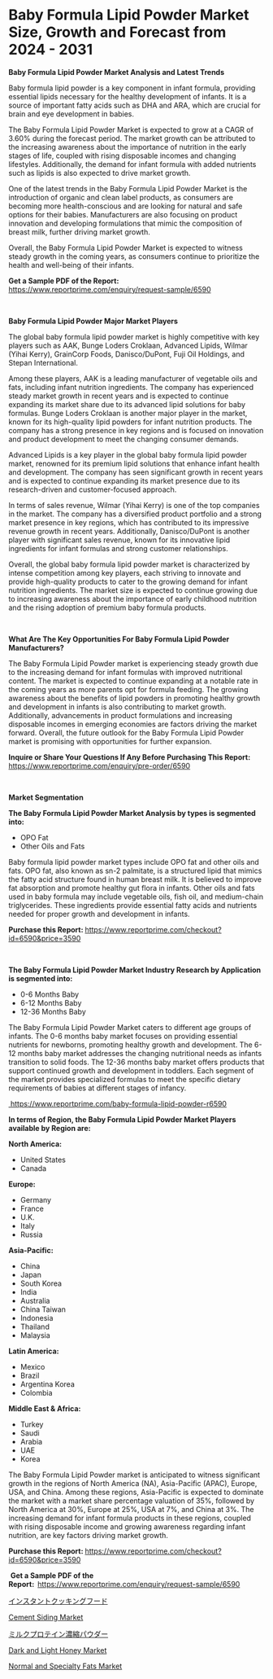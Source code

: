 <p><h1>Baby Formula Lipid Powder Market Size, Growth and Forecast from 2024 - 2031</h1></p><p><strong>Baby Formula Lipid Powder Market Analysis and Latest Trends</strong></p>
<p><p>Baby formula lipid powder is a key component in infant formula, providing essential lipids necessary for the healthy development of infants. It is a source of important fatty acids such as DHA and ARA, which are crucial for brain and eye development in babies.</p><p>The Baby Formula Lipid Powder Market is expected to grow at a CAGR of 3.60% during the forecast period. The market growth can be attributed to the increasing awareness about the importance of nutrition in the early stages of life, coupled with rising disposable incomes and changing lifestyles. Additionally, the demand for infant formula with added nutrients such as lipids is also expected to drive market growth.</p><p>One of the latest trends in the Baby Formula Lipid Powder Market is the introduction of organic and clean label products, as consumers are becoming more health-conscious and are looking for natural and safe options for their babies. Manufacturers are also focusing on product innovation and developing formulations that mimic the composition of breast milk, further driving market growth.</p><p>Overall, the Baby Formula Lipid Powder Market is expected to witness steady growth in the coming years, as consumers continue to prioritize the health and well-being of their infants.</p></p>
<p><strong>Get a Sample PDF of the Report:&nbsp;</strong> <a href="https://www.reportprime.com/enquiry/request-sample/6590">https://www.reportprime.com/enquiry/request-sample/6590</a></p>
<p>&nbsp;</p>
<p><strong>Baby Formula Lipid Powder Major Market Players</strong></p>
<p><p>The global baby formula lipid powder market is highly competitive with key players such as AAK, Bunge Loders Croklaan, Advanced Lipids, Wilmar (Yihai Kerry), GrainCorp Foods, Danisco/DuPont, Fuji Oil Holdings, and Stepan International. </p><p>Among these players, AAK is a leading manufacturer of vegetable oils and fats, including infant nutrition ingredients. The company has experienced steady market growth in recent years and is expected to continue expanding its market share due to its advanced lipid solutions for baby formulas. Bunge Loders Croklaan is another major player in the market, known for its high-quality lipid powders for infant nutrition products. The company has a strong presence in key regions and is focused on innovation and product development to meet the changing consumer demands.</p><p>Advanced Lipids is a key player in the global baby formula lipid powder market, renowned for its premium lipid solutions that enhance infant health and development. The company has seen significant growth in recent years and is expected to continue expanding its market presence due to its research-driven and customer-focused approach. </p><p>In terms of sales revenue, Wilmar (Yihai Kerry) is one of the top companies in the market. The company has a diversified product portfolio and a strong market presence in key regions, which has contributed to its impressive revenue growth in recent years. Additionally, Danisco/DuPont is another player with significant sales revenue, known for its innovative lipid ingredients for infant formulas and strong customer relationships. </p><p>Overall, the global baby formula lipid powder market is characterized by intense competition among key players, each striving to innovate and provide high-quality products to cater to the growing demand for infant nutrition ingredients. The market size is expected to continue growing due to increasing awareness about the importance of early childhood nutrition and the rising adoption of premium baby formula products.</p></p>
<p>&nbsp;</p>
<p><strong>What Are The Key Opportunities For Baby Formula Lipid Powder Manufacturers?</strong></p>
<p><p>The Baby Formula Lipid Powder market is experiencing steady growth due to the increasing demand for infant formulas with improved nutritional content. The market is expected to continue expanding at a notable rate in the coming years as more parents opt for formula feeding. The growing awareness about the benefits of lipid powders in promoting healthy growth and development in infants is also contributing to market growth. Additionally, advancements in product formulations and increasing disposable incomes in emerging economies are factors driving the market forward. Overall, the future outlook for the Baby Formula Lipid Powder market is promising with opportunities for further expansion.</p></p>
<p><strong>Inquire or Share Your Questions If Any Before Purchasing This Report:</strong> <a href="https://www.reportprime.com/enquiry/pre-order/6590">https://www.reportprime.com/enquiry/pre-order/6590</a></p>
<p>&nbsp;</p>
<p><strong>Market Segmentation</strong></p>
<p><strong>The Baby Formula Lipid Powder Market Analysis by types is segmented into:</strong></p>
<p><ul><li>OPO Fat</li><li>Other Oils and Fats</li></ul></p>
<p><p>Baby formula lipid powder market types include OPO fat and other oils and fats. OPO fat, also known as sn-2 palmitate, is a structured lipid that mimics the fatty acid structure found in human breast milk. It is believed to improve fat absorption and promote healthy gut flora in infants. Other oils and fats used in baby formula may include vegetable oils, fish oil, and medium-chain triglycerides. These ingredients provide essential fatty acids and nutrients needed for proper growth and development in infants.</p></p>
<p><strong>Purchase this Report:&nbsp;</strong><a href="https://www.reportprime.com/checkout?id=6590&price=3590">https://www.reportprime.com/checkout?id=6590&price=3590</a></p>
<p>&nbsp;</p>
<p><strong>The Baby Formula Lipid Powder Market Industry Research by Application is segmented into:</strong></p>
<p><ul><li>0-6 Months Baby</li><li>6-12 Months Baby</li><li>12-36 Months Baby</li></ul></p>
<p><p>The Baby Formula Lipid Powder Market caters to different age groups of infants. The 0-6 months baby market focuses on providing essential nutrients for newborns, promoting healthy growth and development. The 6-12 months baby market addresses the changing nutritional needs as infants transition to solid foods. The 12-36 months baby market offers products that support continued growth and development in toddlers. Each segment of the market provides specialized formulas to meet the specific dietary requirements of babies at different stages of infancy.</p></p>
<p><a href="https://www.reportprime.com/baby-formula-lipid-powder-r6590">&nbsp;https://www.reportprime.com/baby-formula-lipid-powder-r6590</a></p>
<p><strong>In terms of Region, the Baby Formula Lipid Powder Market Players available by Region are:</strong></p>
<p>
    <p> <strong> North America: </strong>
        <ul>
            <li>United States</li>
            <li>Canada</li>
        </ul>
        </p> 
    <p> <strong> Europe: </strong>
        <ul>
            <li>Germany</li>
            <li>France</li>
            <li>U.K.</li>
            <li>Italy</li>
            <li>Russia</li>
        </ul>
        </p> 
    <p> <strong> Asia-Pacific: </strong>
        <ul>
            <li>China</li>
            <li>Japan</li>
            <li>South Korea</li>
            <li>India</li>
            <li>Australia</li>
            <li>China Taiwan</li>
            <li>Indonesia</li>
            <li>Thailand</li>
            <li>Malaysia</li>
        </ul>
        </p> 
    <p> <strong> Latin America: </strong>
        <ul>
            <li>Mexico</li>
            <li>Brazil</li>
            <li>Argentina Korea</li>
            <li>Colombia</li>
        </ul>
        </p> 
    <p> <strong> Middle East & Africa: </strong>
        <ul>
            <li>Turkey</li>
            <li>Saudi</li>
            <li>Arabia</li>
            <li>UAE</li>
            <li>Korea</li>
        </ul>
    </p>
    </p>
<p><p>The Baby Formula Lipid Powder market is anticipated to witness significant growth in the regions of North America (NA), Asia-Pacific (APAC), Europe, USA, and China. Among these regions, Asia-Pacific is expected to dominate the market with a market share percentage valuation of 35%, followed by North America at 30%, Europe at 25%, USA at 7%, and China at 3%. The increasing demand for infant formula products in these regions, coupled with rising disposable income and growing awareness regarding infant nutrition, are key factors driving market growth.</p></p>
<p><strong>Purchase this Report: </strong><a href="https://www.reportprime.com/checkout?id=6590&price=3590">https://www.reportprime.com/checkout?id=6590&price=3590</a></p>
<p>&nbsp;<strong>Get a Sample PDF of the Report:&nbsp;&nbsp;</strong><a href="https://www.reportprime.com/enquiry/request-sample/6590">https://www.reportprime.com/enquiry/request-sample/6590</a></p>
<p><strong></strong></p>
<p><p><a href="https://github.com/klon646/Market-Research-Report-List-1/blob/main/107938975316.md">インスタントクッキングフード</a></p><p><a href="https://issuu.com/reportprime-2/docs/cement-siding-market-size-2030.pptx">Cement Siding Market</a></p><p><a href="https://medium.com/@rexkhler2023/%E3%83%9F%E3%83%AB%E3%82%AF%E3%83%97%E3%83%AD%E3%83%86%E3%82%A4%E3%83%B3%E3%82%B3%E3%83%B3%E3%82%BB%E3%83%B3%E3%83%88%E3%83%AC%E3%83%BC%E3%83%88%E3%83%91%E3%82%A6%E3%83%80%E3%83%BC%E5%B8%82%E5%A0%B4%E3%81%AE%E3%83%A1%E3%83%88%E3%83%AA%E3%82%AF%E3%82%B9%E3%82%92%E8%A7%A3%E8%AA%AD%E3%81%99%E3%82%8B-%E5%B8%82%E5%A0%B4%E3%82%B7%E3%82%A7%E3%82%A2-%E3%83%88%E3%83%AC%E3%83%B3%E3%83%89-%E6%88%90%E9%95%B7%E3%83%91%E3%82%BF%E3%83%BC%E3%83%B3-80bdd9afadd1">ミルクプロテイン濃縮パウダー</a></p><p><a href="https://github.com/angeliabkratze/Market-Research-Report-List-1/blob/main/dark-and-light-honey-market.md">Dark and Light Honey Market</a></p><p><a href="https://github.com/EveKerluke2023/Market-Research-Report-List-1/blob/main/normal-and-specialty-fats-market.md">Normal and Specialty Fats Market</a></p></p>